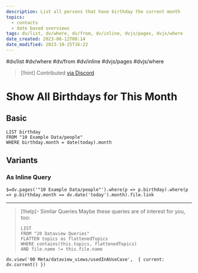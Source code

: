 ```yaml
---
description: List all persons that have birthday the current month
topics:
  - contacts
  - date based overviews
tags: dv/list, dv/where, dv/from, dv/inline, dvjs/pages, dvjs/where
date_created: 2023-06-12T08:14
date_modified: 2023-10-25T16:22
---
```


#dv/list #dv/where #dv/from #dv/inline #dvjs/pages #dvjs/where

> [!hint] Contributed [via Discord](https://discord.com/channels/686053708261228577/875721010144477204/1008491525321265232)

# Show All Birthdays for This Month

## Basic

```dataview
LIST birthday
FROM "10 Example Data/people"
WHERE birthday.month = date(today).month
```

## Variants

### As Inline Query

`$=dv.pages('"10 Example Data/people"').where(p => p.birthday).where(p => p.birthday.month == dv.date('today').month).file.link`

---

<!-- === end of query page ===  -->

> [!help]- Similar Queries
> Maybe these queries are of interest for you, too:
>
> ```dataview
> LIST
> FROM "20 Dataview Queries"
> FLATTEN topics as flattenedTopics
> WHERE contains(this.topics, flattenedTopics)
> AND file.name != this.file.name
> ```

```dataviewjs
dv.view('00 Meta/dataview_views/usedInAUseCase',  { current: dv.current() })
```
